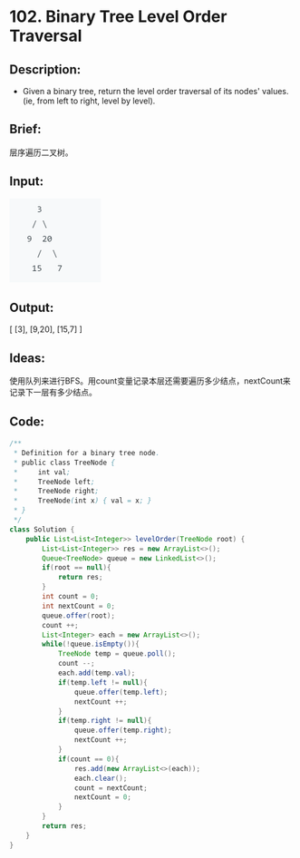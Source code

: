 # 102. Binary Tree Level Order Traversal

## Description:

- Given a binary tree, return the level order traversal of its nodes' values. (ie, from left to right, level by level).

## Brief:

层序遍历二叉树。

## Input:

![](https://github.com/HoqiheChen/LeetCode/blob/master/res/102.jpg)

## Output:

[
 		 [3],
 		 [9,20],
 		 [15,7]
		]

## Ideas:

使用队列来进行BFS。用count变量记录本层还需要遍历多少结点，nextCount来记录下一层有多少结点。

## Code:

```java
/**
 * Definition for a binary tree node.
 * public class TreeNode {
 *     int val;
 *     TreeNode left;
 *     TreeNode right;
 *     TreeNode(int x) { val = x; }
 * }
 */
class Solution {
    public List<List<Integer>> levelOrder(TreeNode root) {
        List<List<Integer>> res = new ArrayList<>();
        Queue<TreeNode> queue = new LinkedList<>();
        if(root == null){
            return res;
        }
        int count = 0;
        int nextCount = 0;
        queue.offer(root);
        count ++;
        List<Integer> each = new ArrayList<>();
        while(!queue.isEmpty()){
            TreeNode temp = queue.poll();
            count --;
            each.add(temp.val);
            if(temp.left != null){
                queue.offer(temp.left);
                nextCount ++;
            }
            if(temp.right != null){
                queue.offer(temp.right);
                nextCount ++;
            }
            if(count == 0){
                res.add(new ArrayList<>(each));
                each.clear();
                count = nextCount;
                nextCount = 0;
            }
        }
        return res;
    }
}
```

